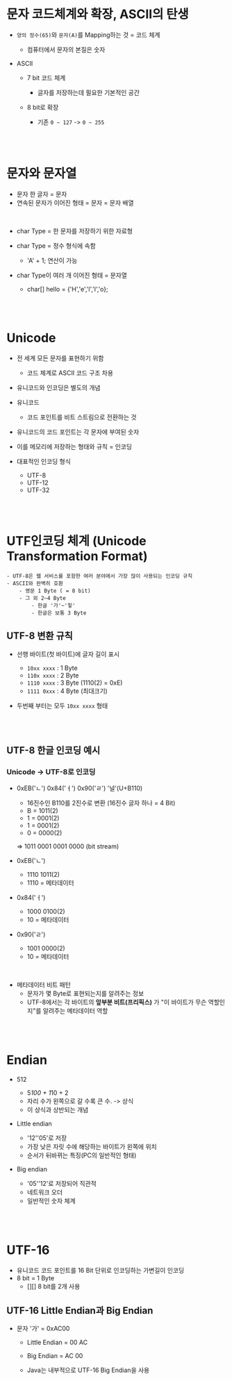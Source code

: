 # 문자 코드체계와 확장, ASCII의 탄생

- `양의 정수(65)`와 `문자(A)`를 Mapping하는 것 = 코드 체계
    - 컴퓨터에서 문자의 본질은 숫자

- ASCII
    - 7 bit 코드 체계
        - 글자를 저장하는데 필요한 기본적인 공간

    - 8 bit로 확장
        - 기존 `0 ~ 127` -> `0 ~ 255`


<br>
<br>


# 문자와 문자열

- 문자 한 글자 = 문자
- 연속된 문자가 이어진 형태 = 문자 = 문자 배열

<br>

- char Type = 한 문자를 저장하기 위한 자료형
- char Type = 정수 형식에 속함
    - 'A' + 1; 연산이 가능

- char Type이 여러 개 이어진 형태 = 문자열
    - char[] hello = {'H','e','l','l','o};

<br>
<br>


# Unicode

- 전 세계 모든 문자를 표현하기 위함
    - 코드 체계로 ASCII 코드 구조 차용

- 유니코드와 인코딩은 별도의 개념
- 유니코드
    - 코드 포인트를 비트 스트림으로 전환하는 것

- 유니코드의 코드 포인트는 각 문자에 부여된 숫자
- 이를 메모리에 저장하는 형태와 규칙 = 인코딩
- 대표적인 인코딩 형식
    - UTF-8
    - UTF-12
    - UTF-32

<br>
<br>

# UTF인코딩 체계 (Unicode Transformation Format)

    - UTF-8은 웹 서비스를 포함한 여러 분야에서 가장 많이 사용되는 인코딩 규칙
    - ASCII와 완벽히 호환
        - 영문 1 Byte ( = 8 bit)
        - 그 외 2~4 Byte
            - 한글 '가'~'힣'
            - 한글은 보통 3 Byte

## UTF-8 변환 규칙

- 선행 바이트(첫 바이트)에 글자 길이 표시

    - `10xx xxxx` : 1 Byte
    - `110x xxxx` : 2 Byte
    - `1110 xxxx` : 3 Byte (1110(2) = 0xE)
    - `1111 0xxx` : 4 Byte (최대크기)

- 두번째 부터는 모두 `10xx xxxx` 형태


<br>
<br>

## UTF-8 한글 인코딩 예시

### Unicode -> UTF-8로 인코딩
- 0xEB('ㄴ') 0x84('ㅓ') 0x90('ㄹ') '널'(U+B110)


    - 16진수인 B110를 2진수로 변환 (16진수 글자 하나 = 4 Bit)
    - B = 1011(2)
    - 1 = 0001(2)
    - 1 = 0001(2)
    - 0 = 0000(2)

    => 1011 0001 0001 0000 (bit stream)

- 0xEB('ㄴ')
    - 1110 1011(2)
    - 1110 = 메타데이터

- 0x84('ㅓ')
    - 1000 0100(2)
    - 10 = 메타데이터

- 0x90('ㄹ')
    - 1001 0000(2)
    - 10 = 메타데이터

<br>

- 메타데이터 비트 패턴
    - 문자가 몇 Byte로 표현되는지를 알려주는 정보
    - UTF-8에서는 각 바이트의 **앞부분 비트(프리픽스)** 가 "이 바이트가 무슨 역할인지"를 알려주는 메타데이터 역할


<br>
<br>

# Endian

- 512
    - 5*100 + 1*10 + 2
    - 자리 수가 왼쪽으로 갈 수록 큰 수. -> 상식
    - 이 상식과 상반되는 개념

- Little endian
    - '12''05'로 저장
    - 가장 낮은 자릿 수에 해당하는 바이트가 왼쪽에 위치
    - 순서가 뒤바뀌는 특징(PC의 일반적인 형태)

- Big endian
    - '05''12'로 저장되어 직관적
    - 네트워크 오더
    - 일반적인 숫자 체계


<br>
<br>

# UTF-16

- 유니코드 코드 포인트를 16 Bit 단위로 인코딩하는 가변길이 인코딩
- 8 bit = 1 Byte
    - [][] 8 bit를 2개 사용

## UTF-16 Little Endian과 Big Endian

- 문자 '가' = 0xAC00
    - Little Endian = 00 AC
    - Big Endian = AC 00

    - Java는 내부적으로 UTF-16 Big Endian을 사용

